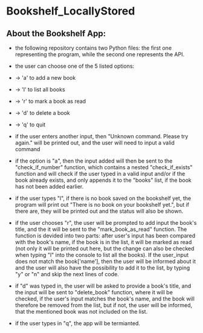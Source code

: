 # Bookshelf_LocallyStored

## About the Bookshelf App:
* the following repository contains two Python files: the first one representing the program, while the second one represents the API.
  
* the user can choose one of the 5 listed options:
  
* -> 'a' to add a new book
* -> 'l' to list all books
* -> 'r' to mark a book as read
* -> 'd' to delete a book
* -> 'q' to quit
  
* if the user enters another input, then "Unknown command. Please try again." will be printed out, and the user will need to input a valid command
  
* if the option is "a", then the input added will then be sent to the "check_if_number" function, which contains a nested "check_if_exists" function and will check if the user typed in a valid input and/or if the book already exists, and only appends it to the "books" list, if the book has not been added earlier.
  
* if the user types "l", if there is no book saved on the bookshelf yet, the program will print out "There is no book on your bookshelf yet.", but if there are, they will be printed out and the status will also be shown.
  
* if the user chooses "r", the user will be prompted to add input the book's title, and the it will be sent to the "mark_book_as_read" function. The function is devided into two parts: after user's input has been compared with the book's name, if the book is in the list, it will be marked as read (not only it will be printed out here, but the change can also be checked when typing "l" into the console to list all the books). If the user_input does not match the book['name'], then the user will be informed about it and the user will also have the possibility to add it to the list, by typing "y" or "n" and skip the next lines of code.
  
* if "d" was typed in, the user will be asked to provide a book's title, and the input will be sent to "delete_book" function, where it will be checked, if the user's input matches the book's name, and the book will therefore be removed from the list, but if not, the user will be informed, that the mentioned book was not included on the list.

* if the user types in "q", the app will be termianted.
